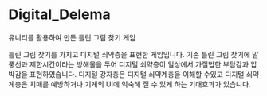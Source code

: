 # Digital_Delema
유니티를 활용하여 만든 틀린 그림 찾기 게임

틀린 그림 찾기를 가지고 디지털 쇠약층을 표현한 게임입니다.
기존 틀린 그림 찾기에 말풍선과 제한시간이라는 방해물을 두어 디지털 쇠약층이 일상에서 가질법한 부담감과 압박감을 표현하였습니다.
디지털 강자층은 디지털 쇠약계층을 이해할 수있고
디지털 쇠약계층은 치매를 예방하거나 기계의 UI에 익숙해 질 수 있게 하는 기대효과가 있습니다.
